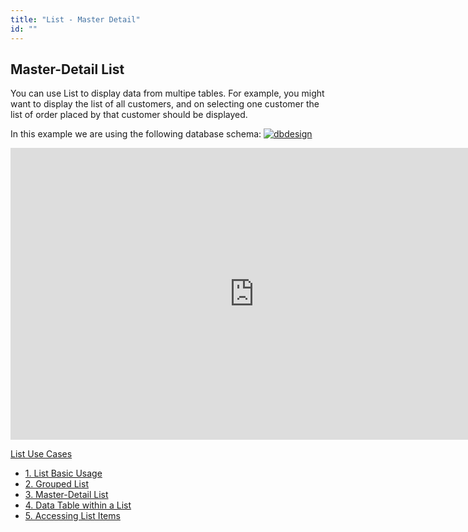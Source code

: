 ```yaml
---
title: "List - Master Detail"
id: ""
---
```


## Master-Detail List

You can use List to display data from multipe tables. For example, you might want to display the list of all customers, and on selecting one customer the list of order placed by that customer should be displayed.

In this example we are using the following database schema: [![dbdesign](./assets/dbdesign.png)](./assets/dbdesign.png)

<iframe width="780" height="467" src="https://docs.google.com/presentation/d/e/2PACX-1vR78_1v-ffmMad4UnTrwB-VAKlbt2NYr-M1a745TWbrejvuGBmrjUWU4buxU4HKfwncTBfg4T0YVHp0/embed?start=false&amp;loop=false&amp;delayms=3000" frameborder="0" allowfullscreen="allowfullscreen" mozallowfullscreen="mozallowfullscreen" webkitallowfullscreen="webkitallowfullscreen"></iframe>

[List Use Cases](/learn/app-development/widgets/datalive/list/list-use-cases/)

- [1\. List Basic Usage](/learn/how-tos/list-basic-usage/)
- [2\. Grouped List](/learn/how-tos/list-grouped/)
- [3\. Master-Detail List](/learn/how-tos/list-master-detail/)
- [4\. Data Table within a List](/learn/how-tos/list-data-table/)
- [5\. Accessing List Items](/learn/how-tos/list-item-access/)
